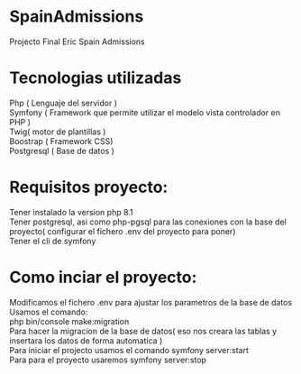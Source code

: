 # SpainAdmissions
Projecto Final Eric Spain Admissions

# Tecnologias utilizadas
Php ( Lenguaje del servidor )<br />
Symfony ( Framework que permite utilizar el modelo vista controlador en PHP )<br />
Twig( motor de plantillas )<br />
Boostrap ( Framework CSS)<br />
Postgresql ( Base de datos )<br />

# Requisitos proyecto:
Tener instalado la version php 8.1<br />
Tener postgresql, asi como php-pgsql para las conexiones con la base del proyecto( configurar el fichero .env del proyecto para poner) <br />
Tener el cli de symfony<br />

# Como inciar el proyecto:
Modificamos el fichero .env para ajustar los parametros de la base de datos<br />
Usamos el comando:<br />
  php bin/console make:migration<br />
Para hacer la migracion de la base de datos( eso nos creara las tablas y insertara los datos de forma automatica )<br />
Para iniciar el projecto usamos el comando symfony server:start<br />
Para para el proyecto usaremos symfony server:stop<br />
